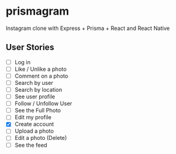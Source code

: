 # prismagram
Instagram clone with Express + Prisma + React and React Native


## User Stories

- [ ] Log in
- [ ] Like / Unlike a photo
- [ ] Comment on a photo
- [ ] Search by user
- [ ] Search by location
- [ ] See user profile
- [ ] Follow / Unfollow User
- [ ] See the Full Photo
- [ ] Edit my profile
- [x] Create account
- [ ] Upload a photo
- [ ] Edit a photo (Delete)
- [ ] See the feed